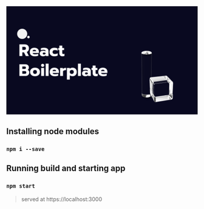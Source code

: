 <img src="/public/REACT BOILERPLATE.png">

## Installing node modules
### `npm i --save`

## Running build and starting app
### `npm start`

> served at https://localhost:3000
